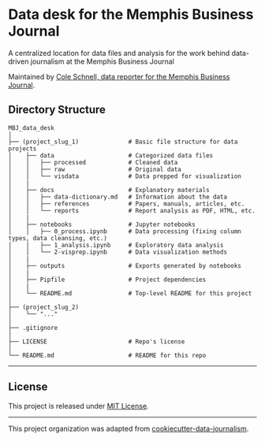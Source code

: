 # Data desk for the Memphis Business Journal
A centralized location for data files and analysis for the work behind data-driven journalism at the Memphis Business Journal

Maintained by [Cole Schnell, data reporter for the Memphis Business Journal](https://www.bizjournals.com/memphis/bio/43705/Cole%20Schnell).

## Directory Structure
```
MBJ_data_desk
│ 
├── (project_slug_1)              # Basic file structure for data projects
│    ├── data                     # Categorized data files 
│    │   ├── processed            # Cleaned data
│    │   ├── raw                  # Original data
│    │   └── visdata              # Data prepped for visualization
│    |
│    ├── docs                     # Explanatory materials
│    │   ├── data-dictionary.md   # Information about the data
│    │   ├── references           # Papers, manuals, articles, etc.
│    │   └── reports              # Report analysis as PDF, HTML, etc.
│    |
│    ├── notebooks                # Jupyter notebooks
│    │   ├── 0_process.ipynb      # Data processing (fixing column types, data cleansing, etc.)
│    │   ├── 1_analysis.ipynb     # Exploratory data analysis
│    │   └── 2-visprep.ipynb      # Data visualization methods
│    |
│    ├── outputs                  # Exports generated by notebooks
│    |
│    ├── Pipfile                  # Project dependencies
│    |
│    └── README.md                # Top-level README for this project
│
├── (project_slug_2)  
│    └── "..." 
│
├── .gitignore
│
├── LICENSE                       # Repo's license                    
│ 
└── README.md                     # README for this repo
```
---

## License

This project is released under [MIT License](/LICENSE).

---

This project organization was adapted from [cookiecutter-data-journalism](https://github.com/DataCritica/cookiecutter-data-journalism).

